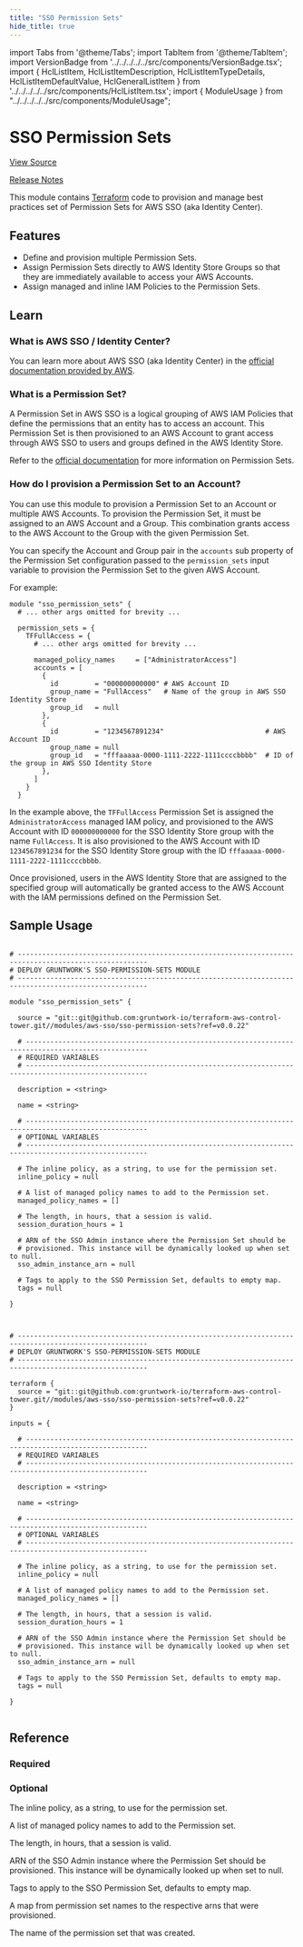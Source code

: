 ```yaml
---
title: "SSO Permission Sets"
hide_title: true
---
```


import Tabs from '@theme/Tabs';
import TabItem from '@theme/TabItem';
import VersionBadge from '../../../../../src/components/VersionBadge.tsx';
import { HclListItem, HclListItemDescription, HclListItemTypeDetails, HclListItemDefaultValue, HclGeneralListItem } from '../../../../../src/components/HclListItem.tsx';
import { ModuleUsage } from "../../../../../src/components/ModuleUsage";

<VersionBadge repoTitle="Control Tower" version="0.0.22" />

# SSO Permission Sets

<a href="https://github.com/gruntwork-io/terraform-aws-control-tower/tree/v0.0.22/modules/aws-sso/sso-permission-sets" className="link-button" title="View the source code for this module in GitHub.">View Source</a>

<a href="https://github.com/gruntwork-io/terraform-aws-control-tower/releases?q=sso-permission-sets" className="link-button" title="Release notes for only versions which impacted this module.">Release Notes</a>

This module contains [Terraform](https://www.terraform.io) code to provision and manage best practices set of Permission Sets for AWS SSO (aka Identity Center).

## Features

*   Define and provision multiple Permission Sets.
*   Assign Permission Sets directly to AWS Identity Store Groups so that they are immediately available to access your AWS
    Accounts.
*   Assign managed and inline IAM Policies to the Permission Sets.

## Learn

### What is AWS SSO / Identity Center?

You can learn more about AWS SSO (aka Identity Center) in the [official documentation provided by
AWS](https://docs.aws.amazon.com/singlesignon/latest/userguide/what-is.html).

### What is a Permission Set?

A Permission Set in AWS SSO is a logical grouping of AWS IAM Policies that define the permissions that an entity has to
access an account. This Permission Set is then provisioned to an AWS Account to grant access through AWS SSO to users
and groups defined in the AWS Identity Store.

Refer to the [official
documentation](https://docs.aws.amazon.com/singlesignon/latest/userguide/permissionsetsconcept.html) for more
information on Permission Sets.

### How do I provision a Permission Set to an Account?

You can use this module to provision a Permission Set to an Account or multiple AWS Accounts. To provision the
Permission Set, it must be assigned to an AWS Account and a Group. This combination grants access to the AWS Account to
the Group with the given Permission Set.

You can specify the Account and Group pair in the `accounts` sub property of the Permission Set configuration passed to
the `permission_sets` input variable to provision the Permission Set to the given AWS Account.

For example:

```hcl
module "sso_permission_sets" {
  # ... other args omitted for brevity ...

  permission_sets = {
    TFFullAccess = {
      # ... other args omitted for brevity ...

      managed_policy_names     = ["AdministratorAccess"]
      accounts = [
        {
          id         = "000000000000" # AWS Account ID
          group_name = "FullAccess"   # Name of the group in AWS SSO Identity Store
          group_id   = null
        },
        {
          id         = "1234567891234"                         # AWS Account ID
          group_name = null
          group_id   = "fffaaaaa-0000-1111-2222-1111ccccbbbb"  # ID of the group in AWS SSO Identity Store
        },
      ]
    }
  }
```

In the example above, the `TFFullAccess` Permission Set is assigned the `AdministratorAccess` managed IAM policy, and
provisioned to the AWS Account with ID `000000000000` for the SSO Identity Store group with the name `FullAccess`. It is
also provisioned to the AWS Account with ID `1234567891234` for the SSO Identity Store group with the ID
`fffaaaaa-0000-1111-2222-1111ccccbbbb`.

Once provisioned, users in the AWS Identity Store that are assigned to the specified group will automatically be granted
access to the AWS Account with the IAM permissions defined on the Permission Set.

## Sample Usage

<Tabs>
<TabItem value="terraform" label="Terraform" default>

```hcl title="main.tf"

# ------------------------------------------------------------------------------------------------------
# DEPLOY GRUNTWORK'S SSO-PERMISSION-SETS MODULE
# ------------------------------------------------------------------------------------------------------

module "sso_permission_sets" {

  source = "git::git@github.com:gruntwork-io/terraform-aws-control-tower.git//modules/aws-sso/sso-permission-sets?ref=v0.0.22"

  # ----------------------------------------------------------------------------------------------------
  # REQUIRED VARIABLES
  # ----------------------------------------------------------------------------------------------------

  description = <string>

  name = <string>

  # ----------------------------------------------------------------------------------------------------
  # OPTIONAL VARIABLES
  # ----------------------------------------------------------------------------------------------------

  # The inline policy, as a string, to use for the permission set.
  inline_policy = null

  # A list of managed policy names to add to the Permission set.
  managed_policy_names = []

  # The length, in hours, that a session is valid.
  session_duration_hours = 1

  # ARN of the SSO Admin instance where the Permission Set should be
  # provisioned. This instance will be dynamically looked up when set to null.
  sso_admin_instance_arn = null

  # Tags to apply to the SSO Permission Set, defaults to empty map.
  tags = null

}


```

</TabItem>
<TabItem value="terragrunt" label="Terragrunt" default>

```hcl title="terragrunt.hcl"

# ------------------------------------------------------------------------------------------------------
# DEPLOY GRUNTWORK'S SSO-PERMISSION-SETS MODULE
# ------------------------------------------------------------------------------------------------------

terraform {
  source = "git::git@github.com:gruntwork-io/terraform-aws-control-tower.git//modules/aws-sso/sso-permission-sets?ref=v0.0.22"
}

inputs = {

  # ----------------------------------------------------------------------------------------------------
  # REQUIRED VARIABLES
  # ----------------------------------------------------------------------------------------------------

  description = <string>

  name = <string>

  # ----------------------------------------------------------------------------------------------------
  # OPTIONAL VARIABLES
  # ----------------------------------------------------------------------------------------------------

  # The inline policy, as a string, to use for the permission set.
  inline_policy = null

  # A list of managed policy names to add to the Permission set.
  managed_policy_names = []

  # The length, in hours, that a session is valid.
  session_duration_hours = 1

  # ARN of the SSO Admin instance where the Permission Set should be
  # provisioned. This instance will be dynamically looked up when set to null.
  sso_admin_instance_arn = null

  # Tags to apply to the SSO Permission Set, defaults to empty map.
  tags = null

}


```

</TabItem>
</Tabs>




## Reference

<Tabs>
<TabItem value="inputs" label="Inputs" default>

### Required

<HclListItem name="description" requirement="required" type="string">
</HclListItem>

<HclListItem name="name" requirement="required" type="string">
</HclListItem>

### Optional

<HclListItem name="inline_policy" requirement="optional" type="string">
<HclListItemDescription>

The inline policy, as a string, to use for the permission set.

</HclListItemDescription>
<HclListItemDefaultValue defaultValue="null"/>
</HclListItem>

<HclListItem name="managed_policy_names" requirement="optional" type="list(string)">
<HclListItemDescription>

A list of managed policy names to add to the Permission set.

</HclListItemDescription>
<HclListItemDefaultValue defaultValue="[]"/>
</HclListItem>

<HclListItem name="session_duration_hours" requirement="optional" type="number">
<HclListItemDescription>

The length, in hours, that a session is valid.

</HclListItemDescription>
<HclListItemDefaultValue defaultValue="1"/>
</HclListItem>

<HclListItem name="sso_admin_instance_arn" requirement="optional" type="string">
<HclListItemDescription>

ARN of the SSO Admin instance where the Permission Set should be provisioned. This instance will be dynamically looked up when set to null.

</HclListItemDescription>
<HclListItemDefaultValue defaultValue="null"/>
</HclListItem>

<HclListItem name="tags" requirement="optional" type="map(string)">
<HclListItemDescription>

Tags to apply to the SSO Permission Set, defaults to empty map.

</HclListItemDescription>
<HclListItemDefaultValue defaultValue="null"/>
</HclListItem>

</TabItem>
<TabItem value="outputs" label="Outputs">

<HclListItem name="arn">
<HclListItemDescription>

A map from permission set names to the respective arns that were provisioned.

</HclListItemDescription>
</HclListItem>

<HclListItem name="name">
<HclListItemDescription>

The name of the permission set that was created.

</HclListItemDescription>
</HclListItem>

</TabItem>
</Tabs>


<!-- ##DOCS-SOURCER-START
{
  "originalSources": [
    "https://github.com/gruntwork-io/terraform-aws-control-tower/tree/v0.0.22/modules/sso-permission-sets/readme.md",
    "https://github.com/gruntwork-io/terraform-aws-control-tower/tree/v0.0.22/modules/sso-permission-sets/variables.tf",
    "https://github.com/gruntwork-io/terraform-aws-control-tower/tree/v0.0.22/modules/sso-permission-sets/outputs.tf"
  ],
  "sourcePlugin": "module-catalog-api",
  "hash": "46357f6560899338f0d94c84f17b6f9d"
}
##DOCS-SOURCER-END -->
